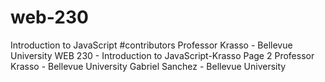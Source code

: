 ﻿# web-230
Introduction to JavaScript
#contributors
Professor Krasso - Bellevue University
WEB 230 - Introduction to JavaScript-Krasso Page 2
Professor Krasso - Bellevue University 
Gabriel Sanchez - Bellevue University
